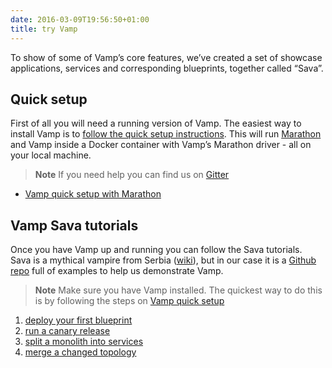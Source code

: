 ```yaml
---
date: 2016-03-09T19:56:50+01:00
title: try Vamp
---
```


To show of some of Vamp’s core features, we’ve created a set of showcase applications, services and corresponding blueprints, together called “Sava”. 

## Quick setup
First of all you will need a running version of Vamp. The easiest way to install Vamp is to [follow the quick setup instructions](/quick-setup/). This will run [Marathon](https://mesosphere.github.io/marathon/) and Vamp inside a Docker container with Vamp’s Marathon driver - all on your local machine.  

> **Note** If you need help you can find us on [Gitter](https://gitter.im/magneticio/vamp)

* [Vamp quick setup with Marathon](/quick-setup)

## Vamp Sava tutorials

Once you have Vamp up and running you can follow the Sava tutorials.  
Sava is a mythical vampire from Serbia ([wiki](http://en.wikipedia.org/wiki/Sava_Savanovi%C4%87)), but in our case it is a [Github repo](https://github.com/magneticio/sava) full of examples to help us demonstrate Vamp.

> **Note** Make sure you have Vamp installed. The quickest way to do this is by following the steps on [Vamp quick setup](/quick-setup/)

1. [deploy your first blueprint](/deploy/)
2. [run a canary release](/canary-release/)
3. [split a monolith into services](/split-into-services/)
4. [merge a changed topology](/merge/)